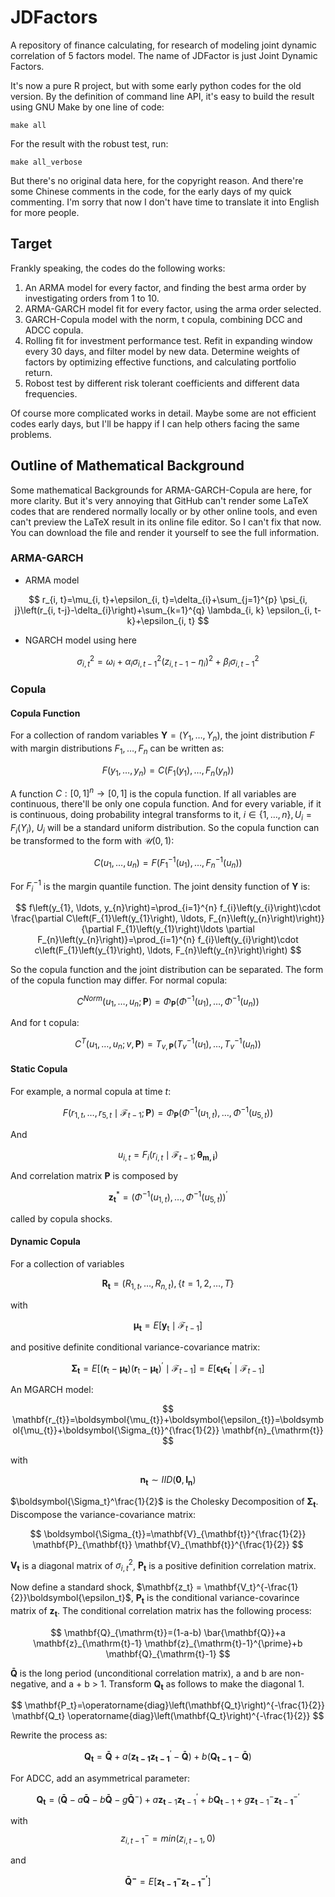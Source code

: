# JDFactors

A repository of finance calculating, for research of modeling joint dynamic correlation of 5 factors model. The name of JDFactor is just Joint Dynamic Factors.

It's now a pure R project, but with some early python codes for the old version. By the definition of command line API, it's easy to build the result using GNU Make by one line of code:

```shell
make all
```

For the result with the robust test, run:

```shell
make all_verbose
```

But there's no original data here, for the copyright reason. And there're some Chinese comments in the code, for the early days of my quick commenting. I'm sorry that now I don't have time to translate it into English for more people.

## Target

Frankly speaking, the codes do the following works:

1. An ARMA model for every factor, and finding the best arma order by investigating orders from 1 to 10.
2. ARMA-GARCH model fit for every factor, using the arma order selected.
3. GARCH-Copula model with the norm, t copula, combining DCC and ADCC copula.
4. Rolling fit for investment performance test. Refit in expanding window every 30 days, and filter model by new data. Determine weights of factors by optimizing effective functions, and calculating portfolio return.
5. Robost test by different risk tolerant coefficients and different data frequencies.

Of course more complicated works in detail. Maybe some are not efficient codes early days, but I'll be happy if I can help others facing the same problems.

## Outline of Mathematical Background

Some mathematical Backgrounds for ARMA-GARCH-Copula are here, for more clarity. But it's very annoying that GitHub can't render some LaTeX codes that are rendered normally locally or by other online tools, and even can't preview the LaTeX result in its online file editor. So I can't fix that now. You can download the file and render it yourself to see the full information.

### ARMA-GARCH

* ARMA model

$$
r_{i, t}=\mu_{i, t}+\epsilon_{i, t}=\delta_{i}+\sum_{j=1}^{p} \psi_{i, j}\left(r_{i, t-j}-\delta_{i}\right)+\sum_{k=1}^{q} \lambda_{i, k} \epsilon_{i, t-k}+\epsilon_{i, t}
$$

* NGARCH model using here

$$
\sigma_{i, t}^{2}=\omega_{i}+\alpha_{i} \sigma_{i, t-1}^{2}\left(z_{i, t-1}-\eta_{i}\right)^{2}+\beta_{i} \sigma_{i, t-1}^{2}
$$

### Copula

#### Copula Function

For a collection of random variables $\mathbf{Y}=\left(Y_{1}, \ldots, Y_{n}\right)$, the joint distribution $F$ with margin distributions $F_1, \ldots, F_n$ can be written as:
  
$$
F\left(y_{1}, \ldots, y_{n}\right)=C\left(F_{1}\left(y_{1}\right), \ldots, F_{n}\left(y_{n}\right)\right)
$$

A function  $C:[0,1]^{n} \rightarrow[0,1]$ is the copula function. If all variables are continuous, there'll be only one copula function. And for every variable, if it is continuous, doing probability integral transforms to it, $i \in \{1, \ldots, n\}, U_i = F_i(Y_i)$, $U_i$ will be a standard uniform distribution. So the copula function can be transformed to the form with $\mathcal{U}(0,1)$:

$$
C\left(u_{1}, \ldots, u_{n}\right)=F\left(F_{1}^{-1}\left(u_{1}\right), \ldots, F_{n}^{-1}\left(u_{n}\right)\right)
$$

For $F^{-1}_i$ is the margin quantile function. The joint density function of $\mathbf{Y}$ is:

$$
f\left(y_{1}, \ldots, y_{n}\right)=\prod_{i=1}^{n} f_{i}\left(y_{i}\right)\cdot \frac{\partial C\left(F_{1}\left(y_{1}\right), \ldots, F_{n}\left(y_{n}\right)\right)}{\partial F_{1}\left(y_{1}\right)\ldots \partial F_{n}\left(y_{n}\right)}=\prod_{i=1}^{n} f_{i}\left(y_{i}\right)\cdot c\left(F_{1}\left(y_{1}\right), \ldots, F_{n}\left(y_{n}\right)\right)
$$

So the copula function and the joint distribution can be separated. The form of the copula function may differ. For normal copula:

$$
C^{Norm}\left(u_{1}, \ldots, u_{n} ; \mathbf{P}\right)=\Phi_{\mathbf{P}}\left(\Phi^{-1}\left(u_{1}\right), \ldots, \Phi^{-1}\left(u_{n}\right)\right)
$$

And for t copula:

$$
C^{T}\left(u_{1}, \ldots, u_{n} ; v, \mathbf{P}\right)=T_{v, \mathbf{P}}\left(T_{v}^{-1}\left(u_{1}\right), \ldots, T_{v}^{-1}\left(u_{n}\right)\right)
$$

#### Static Copula

For example, a normal copula at time $t$:

$$
F\left(r_{1, t}, \ldots, r_{5, t} \mid \mathcal{F}_{t-1} ; \mathbf{P}\right)=\Phi_{\mathbf{P}}\left(\Phi^{-1}\left(u_{1, t}\right), \ldots, \Phi^{-1}\left(u_{5, t}\right)\right)
$$

And

$$u_{i, t}=F_{i}\left(r_{i, t} \mid \mathcal{F}_{t-1} ;\boldsymbol{\theta_{m, i}}\right)
$$

And correlation matrix $\mathbf{P}$ is composed by

$$
\mathbf{z}_{\mathbf{t}}^{*}=\left(\Phi^{-1}\left(u_{1, t}\right), \ldots, \Phi^{-1}\left(u_{5, t}\right)\right)^{\prime}
$$

called by copula shocks.

#### Dynamic Copula

For a collection of variables

$$
\mathbf{R}_{\mathbf{t}}=\left(R_{1, t}, \ldots, R_{n, t}\right), \{t=1,2, \ldots, T\}
$$

with

$$
\boldsymbol{\mu_{t}}=E\left[\mathbf{y}_{\mathrm{t}} \mid \mathcal{F}_{t-1}\right]
$$

and positive definite conditional variance-covariance matrix:

$$\boldsymbol{\Sigma_{t}}=E\left[\left(\mathbf{r}_{\mathrm{t}}-\boldsymbol{\mu_{t}}\right)\left(\mathbf{r}_{\mathrm{t}}-\boldsymbol{\mu_{t}}\right)^{\prime} \mid \mathcal{F}_{t-1}\right]=E\left[\boldsymbol{\epsilon_{t}} \boldsymbol{\epsilon_{t}}^{\prime} \mid \mathcal{F}_{t-1}\right]
$$

An MGARCH model:

$$
\mathbf{r_{t}}=\boldsymbol{\mu_{t}}+\boldsymbol{\epsilon_{t}}=\boldsymbol{\mu_{t}}+\boldsymbol{\Sigma_{t}}^{\frac{1}{2}} \mathbf{n}_{\mathrm{t}}
$$

with

$$
\mathbf{n}_{\mathbf{t}} \sim I I D\left(\mathbf{0}, \mathbf{I}_{\mathbf{n}}\right)
$$

$\boldsymbol{\Sigma_t}^\frac{1}{2}$ is the Cholesky Decomposition of $\boldsymbol{\Sigma_t}$. Discompose the variance-covariance matrix:

$$
\boldsymbol{\Sigma_{t}}=\mathbf{V}_{\mathbf{t}}^{\frac{1}{2}} \mathbf{P}_{\mathbf{t}} \mathbf{V}_{\mathbf{t}}^{\frac{1}{2}}
$$

$\mathbf{V_t}$ is a diagonal matrix of $\sigma^2_{i,t}$,  $\mathbf{P_t}$ is a positive definition correlation matrix.

Now define a standard shock, $\mathbf{z_t} = \mathbf{V_t}^{-\frac{1}{2}}\boldsymbol{\epsilon_t}$,  $\mathbf{P_t}$ is the conditional variance-covarince matrix of $\mathbf{z_t}$. The conditional correlation matrix has the following process:

$$
\mathbf{Q}_{\mathrm{t}}=(1-a-b) \bar{\mathbf{Q}}+a \mathbf{z}_{\mathrm{t}-1} \mathbf{z}_{\mathrm{t}-1}^{\prime}+b \mathbf{Q}_{\mathrm{t}-1}
$$

$\mathbf{\bar{Q}}$ is the long period (unconditional correlation matrix), a and b are non-negative, and a + b > 1. Transform $\mathbf{Q_t}$ as follows to make the diagonal 1.

$$
\mathbf{P_t}=\operatorname{diag}\left(\mathbf{Q_t}\right)^{-\frac{1}{2}} \mathbf{Q_t} \operatorname{diag}\left(\mathbf{Q_t}\right)^{-\frac{1}{2}}
$$

Rewrite the process as:

$$
\mathbf{Q_{t}}=\mathbf{\bar{Q}}+a\left(\mathbf{z_{t-1}} \mathbf{z_{t-1}}^{\prime}-\mathbf{\bar{Q}}\right)+b\left(\mathbf{Q_{t-1}}-\mathbf{\bar{Q}}\right)
$$

For ADCC, add an asymmetrical parameter:

$$
\mathbf{Q}_{\mathbf{t}}=\left(\mathbf{\bar{Q}}-a \mathbf{\bar{Q}}-b \mathbf{\bar{Q}}-g \mathbf{\bar{Q}}^{-}\right)+a \mathbf{z}_{\mathbf{t}-1} \mathbf{z}_{\mathbf{t}-1}^{\prime}+b \mathbf{Q}_{\mathbf{t}-1}+g \mathbf{z}_{\mathbf{t}-1}^{-} \mathbf{z}_{\mathbf{t}-\mathbf{1}}^{-\prime}
$$

with
$$
z^{-}_{i,t-1} = min(z_{i,t-1}, 0)
$$

and

$$
\mathbf{\bar{Q}^{-}} = E[\mathbf{z^{-}_{t-1}}\mathbf{z^{-\prime}_{t-1}}]
$$
